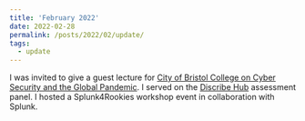 ```yaml
---
title: 'February 2022'
date: 2022-02-28
permalink: /posts/2022/02/update/
tags:
  - update
---
```


I was invited to give a guest lecture for [City of Bristol College on Cyber Security and the Global Pandemic](http://www.cems.uwe.ac.uk/~pa-legg/talks/20220202-cob_pandemic_talk.slides.html). I served on the [Discribe Hub](https://www.discribehub.org/) assessment panel. I hosted a Splunk4Rookies workshop event in collaboration with Splunk.